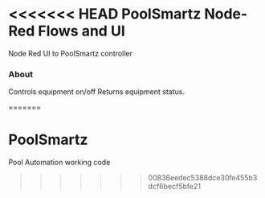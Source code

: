 <<<<<<< HEAD
PoolSmartz Node-Red Flows and UI
==========

Node Red UI to PoolSmartz controller

### About

Controls equipment on/off
Returns equipment status.

=======
# PoolSmartz
Pool Automation working code
>>>>>>> 00836eedec5388dce30fe455b3dcf6becf5bfe21
